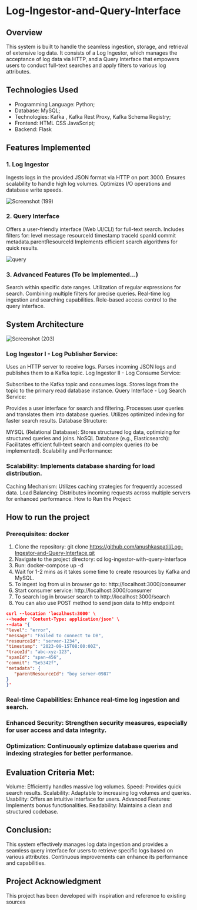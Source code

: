 # Log-Ingestor-and-Query-Interface

## Overview
This system is built to handle the seamless ingestion, storage, and retrieval of extensive log data. It consists of a Log Ingestor, which manages the acceptance of log data via HTTP, and a Query Interface that empowers users to conduct full-text searches and apply filters to various log attributes.

## Technologies Used
+ Programming Language: Python;
+ Database: MySQL;
+ Technologies: Kafka , Kafka Rest Proxy, Kafka Schema Registry;
+ Frontend: HTML CSS JavaScript;
+ Backend: Flask

## Features Implemented
### 1. Log Ingestor
Ingests logs in the provided JSON format via HTTP on port 3000.
Ensures scalability to handle high log volumes.
Optimizes I/O operations and database write speeds.

![Screenshot (199)](https://github.com/anushkaspatil/Log-Ingestor-and-Query-Interface/assets/103093836/818fa733-a275-40b6-bd50-4ea6061f927a)

### 2. Query Interface
Offers a user-friendly interface (Web UI/CLI) for full-text search.
Includes filters for:
level
message
resourceId
timestamp
traceId
spanId
commit
metadata.parentResourceId
Implements efficient search algorithms for quick results.

![query](https://github.com/anushkaspatil/Log-Ingestor-and-Query-Interface/assets/103093836/1e64f7c7-3069-4cf8-8cfc-2e63312485e5)


### 3. Advanced Features (To be Implemented...)
Search within specific date ranges.
Utilization of regular expressions for search.
Combining multiple filters for precise queries.
Real-time log ingestion and searching capabilities.
Role-based access control to the query interface.

## System Architecture
![Screenshot (203)](https://github.com/anushkaspatil/Log-Ingestor-and-Query-Interface/assets/103093836/1c05ca16-ed87-4d62-8199-f7d5af80e6b4)


### Log Ingestor I - Log Publisher Service:

Uses an HTTP server to receive logs.
Parses incoming JSON logs and publishes them to a Kafka topic.
Log Ingestor II - Log Consume Service:

Subscribes to the Kafka topic and consumes logs.
Stores logs from the topic to the primary read database instance.
Query Interface - Log Search Service:

Provides a user interface for search and filtering.
Processes user queries and translates them into database queries.
Utilizes optimized indexing for faster search results.
Database Structure:

MYSQL (Relational Database): Stores structured log data, optimizing for structured queries and joins.
NoSQL Database (e.g., Elasticsearch): Facilitates efficient full-text search and complex queries (to be implemented).
Scalability and Performance:

### Scalability: Implements database sharding for load distribution.
Caching Mechanism: Utilizes caching strategies for frequently accessed data.
Load Balancing: Distributes incoming requests across multiple servers for enhanced performance.
How to Run the Project:

## How to run the project
### Prerequisites: docker
1. Clone the repository: git clone https://github.com/anushkaspatil/Log-Ingestor-and-Query-Interface.git
2. Navigate to the project directory: cd log-ingestor-with-query-interface
3. Run: docker-compose up -d
4. Wait for 1-2 mins as it takes some time to create resources by Kafka and MySQL.
5. To ingest log from ui in browser go to: http://localhost:3000/consumer
6. Start consumer service: http://localhost:3000/consumer
7. To search log in browser search to http://localhost:3000/search
8. You can also use POST method to send json data to http endpoint

```json
curl --location 'localhost:3000' \
--header 'Content-Type: application/json' \
--data '{
"level": "error",
"message": "Failed to connect to DB",
"resourceId": "server-1234",
"timestamp": "2023-09-15T08:00:00Z",
"traceId": "abc-xyz-123",
"spanId": "span-456",
"commit": "5e5342f",
"metadata": {
   "parentResourceId": "boy server-0987"
}
}'
```

### Real-time Capabilities: Enhance real-time log ingestion and search.
### Enhanced Security: Strengthen security measures, especially for user access and data integrity.
### Optimization: Continuously optimize database queries and indexing strategies for better performance.

## Evaluation Criteria Met:
Volume: Efficiently handles massive log volumes.
Speed: Provides quick search results.
Scalability: Adaptable to increasing log volumes and queries.
Usability: Offers an intuitive interface for users.
Advanced Features: Implements bonus functionalities.
Readability: Maintains a clean and structured codebase.

## Conclusion:
This system effectively manages log data ingestion and provides a seamless query interface for users to retrieve specific logs based on various attributes. Continuous improvements can enhance its performance and capabilities.

## Project Acknowledgment
This project has been developed with inspiration and reference to existing sources
